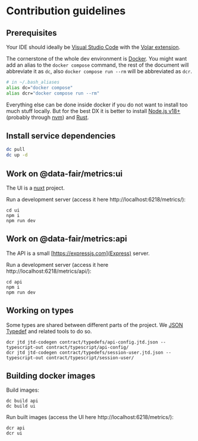 # Contribution guidelines

## Prerequisites

Your IDE should ideally be [Visual Studio Code](https://code.visualstudio.com/) with the [Volar extension](https://marketplace.visualstudio.com/items?itemName=Vue.volar).

The cornerstone of the whole dev environment is [Docker](https://docs.docker.com/engine/install/). You might want add an alias to the `docker compose` command, the rest of the document will abbreviate it as `dc`, also `docker compose run --rm` will be abbreviated as `dcr`.

```bash
# in ~/.bash_aliases
alias dc="docker compose"
alias dcr="docker compose run --rm"
```

Everything else can be done inside docker if you do not want to install too much stuff locally. But for the best DX it is better to install [Node.js v18+](https://nodejs.org/) (probably through [nvm](https://github.com/nvm-sh/nvm)) and [Rust](https://www.rust-lang.org/tools/install).

## Install service dependencies

```bash
dc pull
dc up -d
```

## Work on @data-fair/metrics:ui

The UI is a [nuxt](https://nuxt.com/) project.

Run a development server (access it here http://localhost:6218/metrics/):

```
cd ui
npm i
npm run dev
```

## Work on @data-fair/metrics:api

The API is a small [https://expressjs.com](Express) server.

Run a development server (access it here http://localhost:6218/metrics/api/):

```
cd api
npm i
npm run dev
```

## Working on types

Some types are shared between different parts of the project. We [JSON Typedef](https://jsontypedef.com/) and related tools to do so.

```
dcr jtd jtd-codegen contract/typedefs/api-config.jtd.json --typescript-out contract/typescript/api-config/
dcr jtd jtd-codegen contract/typedefs/session-user.jtd.json --typescript-out contract/typescript/session-user/
```

## Building docker images

Build images:

```
dc build api
dc build ui
```

Run built images (access the UI here http://localhost:6218/metrics/):

```
dcr api
dcr ui
```